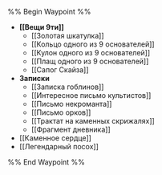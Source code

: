 %% Begin Waypoint %%
- **[[Вещи 9ти]]**
	- [[Золотая шкатулка]]
	- [[Кольцо одного из 9 основателей]]
	- [[Кулон одного из 9 основателей]]
	- [[Плащ одного из 9 основателей]]
	- [[Сапог Скайза]]
- **Записки**
	- [[Записка гоблинов]]
	- [[Интересное письмо культистов]]
	- [[Письмо некроманта]]
	- [[Письмо орков]]
	- [[Трактат на каменных скрижалях]]
	- [[Фрагмент дневника]]
- [[Каменное сердце]]
- [[Легендарный посох]]

%% End Waypoint %%